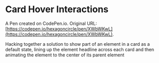 # Card Hover Interactions

A Pen created on CodePen.io. Original URL: [https://codepen.io/hexagoncircle/pen/XWbWKwL](https://codepen.io/hexagoncircle/pen/XWbWKwL).

Hacking together a solution to show part of an element in a card as a default state, lining up the element headline across each card and then animating the element to the center of its parent element

